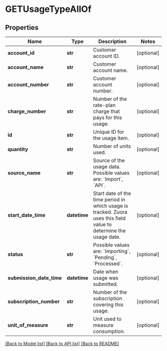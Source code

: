 # GETUsageTypeAllOf

## Properties
Name | Type | Description | Notes
------------ | ------------- | ------------- | -------------
**account_id** | **str** | Customer account ID.  | [optional] 
**account_name** | **str** | Customer account name.  | [optional] 
**account_number** | **str** | Customer account number.  | [optional] 
**charge_number** | **str** | Number of the rate-plan charge that pays for this usage.  | [optional] 
**id** | **str** | Unique ID for the usage item.  | [optional] 
**quantity** | **str** | Number of units used.  | [optional] 
**source_name** | **str** | Source of the usage data. Possible values are: &#x60;Import&#x60;, &#x60;API&#x60;.  | [optional] 
**start_date_time** | **datetime** | Start date of the time period in which usage is tracked. Zuora uses this field value to determine the usage date.  | [optional] 
**status** | **str** | Possible values are: &#x60;Importing&#x60;, &#x60;Pending&#x60;, &#x60;Processed&#x60;.  | [optional] 
**submission_date_time** | **datetime** | Date when usage was submitted.  | [optional] 
**subscription_number** | **str** | Number of the subscription covering this usage.  | [optional] 
**unit_of_measure** | **str** | Unit used to measure consumption.  | [optional] 

[[Back to Model list]](../README.md#documentation-for-models) [[Back to API list]](../README.md#documentation-for-api-endpoints) [[Back to README]](../README.md)


